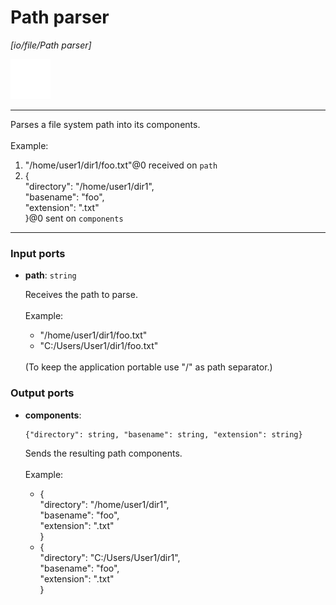 # Path parser

_[io/file/Path parser]_

![icon](</assets/icons/cbb85c56-3c8f-4e5e-afdd-a9dd9e84385d.png>)

---

Parses a file system path into its components.<br>
<br>
Example:<br>
1. "/home/user1/dir1/foo.txt"@0 received on `path`<br>
2. {<br>
  "directory": "/home/user1/dir1",<br>
  "basename": "foo",<br>
  "extension": ".txt"<br>
}@0 sent on `components`<br>

---

### Input ports

* __path__: ` string `

    Receives the path to parse.<br>
    <br>
    Example:<br>
    - "/home/user1/dir1/foo.txt"<br>
    - "C:/Users/User1/dir1/foo.txt"<br>
    <br>
    (To keep the application portable use "/" as path separator.)<br>

### Output ports

* __components__: 
    ```
    {"directory": string, "basename": string, "extension": string}
    ```

    Sends the resulting path components.<br>
    <br>
    Example:<br>
    - {<br>
      "directory": "/home/user1/dir1",<br>
      "basename": "foo",<br>
      "extension": ".txt"<br>
    }<br>
    - {<br>
      "directory": "C:/Users/User1/dir1",<br>
      "basename": "foo",<br>
      "extension": ".txt"<br>
    }<br>

